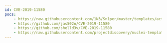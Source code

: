 ```yaml
---
id: CVE-2019-11580
pocs:
    - https://raw.githubusercontent.com/1N3/Sn1per/master/templates/active/CVE-2019-11580_-_Atlassian_Crowd_Data_Center_Unauthenticated_RCE.sh
    - https://github.com/jas502n/CVE-2019-11580
    - https://github.com/shelld3v/CVE-2019-11580
    - https://raw.githubusercontent.com/projectdiscovery/nuclei-templates/master/cves/CVE-2019-11580.yaml
---
```


